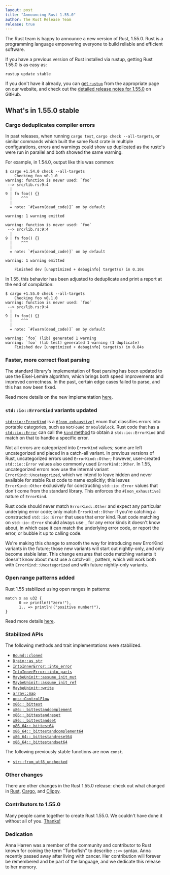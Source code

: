```yaml
---
layout: post
title: "Announcing Rust 1.55.0"
author: The Rust Release Team
release: true
---
```


The Rust team is happy to announce a new version of Rust, 1.55.0. Rust is a programming language empowering everyone
to build reliable and efficient software.

If you have a previous version of Rust installed via rustup, getting Rust
1.55.0 is as easy as:

```console
rustup update stable
```

If you don't have it already, you can [get `rustup`][install]
from the appropriate page on our website, and check out the
[detailed release notes for 1.55.0][notes] on GitHub.

[install]: https://www.rust-lang.org/install.html
[notes]: https://github.com/rust-lang/rust/blob/master/RELEASES.md#version-55-2021-09-09

## What's in 1.55.0 stable

### Cargo deduplicates compiler errors

In past releases, when running `cargo test`, `cargo check --all-targets`, or similar commands which built the same Rust crate in multiple configurations, errors and warnings could show up duplicated as the rustc's were run in parallel and both showed the same warning.

For example, in 1.54.0, output like this was common:

```
$ cargo +1.54.0 check --all-targets
    Checking foo v0.1.0
warning: function is never used: `foo`
 --> src/lib.rs:9:4
  |
9 | fn foo() {}
  |    ^^^
  |
  = note: `#[warn(dead_code)]` on by default

warning: 1 warning emitted

warning: function is never used: `foo`
 --> src/lib.rs:9:4
  |
9 | fn foo() {}
  |    ^^^
  |
  = note: `#[warn(dead_code)]` on by default

warning: 1 warning emitted

    Finished dev [unoptimized + debuginfo] target(s) in 0.10s
```

In 1.55, this behavior has been adjusted to deduplicate and print a report at the end of compilation:

```
$ cargo +1.55.0 check --all-targets
    Checking foo v0.1.0
warning: function is never used: `foo`
 --> src/lib.rs:9:4
  |
9 | fn foo() {}
  |    ^^^
  |
  = note: `#[warn(dead_code)]` on by default

warning: `foo` (lib) generated 1 warning
warning: `foo` (lib test) generated 1 warning (1 duplicate)
    Finished dev [unoptimized + debuginfo] target(s) in 0.84s
```

### Faster, more correct float parsing

The standard library's implementation of float parsing has been updated to use the Eisel-Lemire algorithm, which brings both speed improvements and improved correctness. In the past, certain edge cases failed to parse, and this has now been fixed.

Read more details on the new implementation [here](https://github.com/rust-lang/rust/pull/86761).

### `std::io::ErrorKind` variants updated

[`std::io::ErrorKind`] is a [`#[non_exhaustive]`](https://doc.rust-lang.org/reference/attributes/type_system.html#the-non_exhaustive-attribute) enum that classifies errors into portable categories, such as `NotFound` or `WouldBlock`. Rust code that has a [`std::io::Error`](https://doc.rust-lang.org/std/io/struct.Error.html) can call the [`kind` method](https://doc.rust-lang.org/std/io/struct.Error.html#method.kind) to obtain a `std::io::ErrorKind` and match on that to handle a specific error.

Not all errors are categorized into `ErrorKind` values; some are left uncategorized and placed in a catch-all variant. In previous versions of Rust, uncategorized errors used `ErrorKind::Other`; however, user-created `std::io::Error` values also commonly used `ErrorKind::Other`. In 1.55, uncategorized errors now use the internal variant `ErrorKind::Uncategorized`, which we intend to leave hidden and never available for stable Rust code to name explicitly; this leaves `ErrorKind::Other` exclusively for constructing `std::io::Error` values that don't come from the standard library. This enforces the `#[non_exhaustive]` nature of `ErrorKind`.

Rust code should never match `ErrorKind::Other` and expect any particular underlying error code; only match `ErrorKind::Other` if you're catching a constructed `std::io::Error` that uses that error kind. Rust code matching on `std::io::Error` should always use `_` for any error kinds it doesn't know about, in which case it can match the underlying error code, or report the error, or bubble it up to calling code.

We're making this change to smooth the way for introducing new ErrorKind variants in the future; those new variants will start out nightly-only, and only become stable later. This change ensures that code matching variants it doesn't know about must use a catch-all `_` pattern, which will work both with `ErrorKind::Uncategorized` and with future nightly-only variants.

[`std::io::ErrorKind`]: https://doc.rust-lang.org/stable/std/io/enum.ErrorKind.html

### Open range patterns added

Rust 1.55 stabilized using open ranges in patterns:

```rust=
match x as u32 {
      0 => println!("zero!"),
      1.. => println!("positive number!"),
}
```

Read more details [here](https://github.com/rust-lang/rust/pull/83918).

### Stabilized APIs

The following methods and trait implementations were stabilized.

- [`Bound::cloned`]
- [`Drain::as_str`]
- [`IntoInnerError::into_error`]
- [`IntoInnerError::into_parts`]
- [`MaybeUninit::assume_init_mut`]
- [`MaybeUninit::assume_init_ref`]
- [`MaybeUninit::write`]
- [`array::map`]
- [`ops::ControlFlow`]
- [`x86::_bittest`]
- [`x86::_bittestandcomplement`]
- [`x86::_bittestandreset`]
- [`x86::_bittestandset`]
- [`x86_64::_bittest64`]
- [`x86_64::_bittestandcomplement64`]
- [`x86_64::_bittestandreset64`]
- [`x86_64::_bittestandset64`]

The following previously stable functions are now `const`.

- [`str::from_utf8_unchecked`]

[`array::map`]: https://doc.rust-lang.org/stable/std/primitive.array.html#method.map
[`Bound::cloned`]: https://doc.rust-lang.org/stable/std/ops/enum.Bound.html#method.cloned
[`Drain::as_str`]: https://doc.rust-lang.org/stable/std/string/struct.Drain.html#method.as_str
[`IntoInnerError::into_error`]: https://doc.rust-lang.org/stable/std/io/struct.IntoInnerError.html#method.into_error
[`IntoInnerError::into_parts`]: https://doc.rust-lang.org/stable/std/io/struct.IntoInnerError.html#method.into_parts
[`MaybeUninit::assume_init_mut`]: https://doc.rust-lang.org/stable/std/mem/union.MaybeUninit.html#method.assume_init_mut
[`MaybeUninit::assume_init_ref`]: https://doc.rust-lang.org/stable/std/mem/union.MaybeUninit.html#method.assume_init_ref
[`MaybeUninit::write`]: https://doc.rust-lang.org/stable/std/mem/union.MaybeUninit.html#method.write
[`Seek::rewind`]: https://doc.rust-lang.org/stable/std/io/trait.Seek.html#method.rewind
[`ops::ControlFlow`]: https://doc.rust-lang.org/stable/std/ops/enum.ControlFlow.html
[`str::from_utf8_unchecked`]: https://doc.rust-lang.org/stable/std/str/fn.from_utf8_unchecked.html
[`x86::_bittest`]: https://doc.rust-lang.org/stable/core/arch/x86/fn._bittest.html
[`x86::_bittestandcomplement`]: https://doc.rust-lang.org/stable/core/arch/x86/fn._bittestandcomplement.html
[`x86::_bittestandreset`]: https://doc.rust-lang.org/stable/core/arch/x86/fn._bittestandreset.html
[`x86::_bittestandset`]: https://doc.rust-lang.org/stable/core/arch/x86/fn._bittestandset.html
[`x86_64::_bittest64`]: https://doc.rust-lang.org/stable/core/arch/x86_64/fn._bittest64.html
[`x86_64::_bittestandcomplement64`]: https://doc.rust-lang.org/stable/core/arch/x86_64/fn._bittestandcomplement64.html
[`x86_64::_bittestandreset64`]: https://doc.rust-lang.org/stable/core/arch/x86_64/fn._bittestandreset64.html
[`x86_64::_bittestandset64`]: https://doc.rust-lang.org/stable/core/arch/x86_64/fn._bittestandset64.html

### Other changes

There are other changes in the Rust 1.55.0 release:
check out what changed in [Rust](https://github.com/rust-lang/rust/blob/master/RELEASES.md#version-55-2021-09-09), [Cargo](https://github.com/rust-lang/cargo/blob/master/CHANGELOG.md#cargo-155-2021-09-09), and [Clippy](https://github.com/rust-lang/rust-clippy/blob/master/CHANGELOG.md#rust-155).

### Contributors to 1.55.0

Many people came together to create Rust 1.55.0.
We couldn't have done it without all of you.
[Thanks!](https://thanks.rust-lang.org/rust/1.55.0/)

### Dedication

Anna Harren was a member of the community and contributor to Rust known for coining the term "Turbofish" to describe `::<>` syntax. Anna recently passed away after living with cancer. Her contribution will forever be remembered and be part of the language, and we dedicate this release to her memory.
